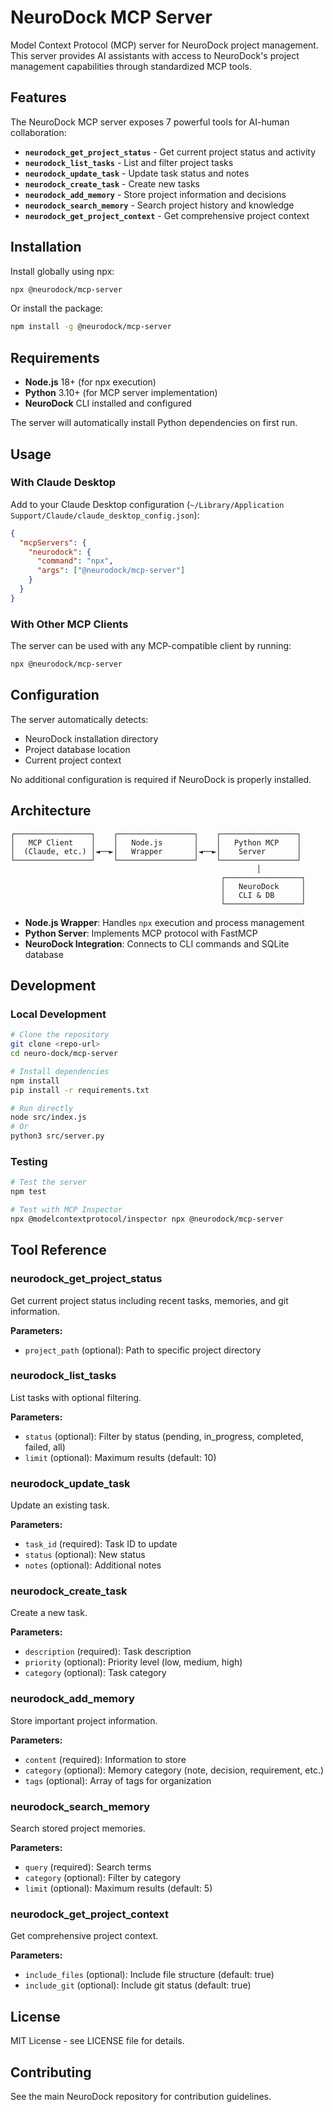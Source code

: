 # NeuroDock MCP Server

Model Context Protocol (MCP) server for NeuroDock project management. This server provides AI assistants with access to NeuroDock's project management capabilities through standardized MCP tools.

## Features

The NeuroDock MCP server exposes 7 powerful tools for AI-human collaboration:

- **`neurodock_get_project_status`** - Get current project status and activity
- **`neurodock_list_tasks`** - List and filter project tasks
- **`neurodock_update_task`** - Update task status and notes
- **`neurodock_create_task`** - Create new tasks
- **`neurodock_add_memory`** - Store project information and decisions
- **`neurodock_search_memory`** - Search project history and knowledge
- **`neurodock_get_project_context`** - Get comprehensive project context

## Installation

Install globally using npx:

```bash
npx @neurodock/mcp-server
```

Or install the package:

```bash
npm install -g @neurodock/mcp-server
```

## Requirements

- **Node.js** 18+ (for npx execution)
- **Python** 3.10+ (for MCP server implementation)
- **NeuroDock** CLI installed and configured

The server will automatically install Python dependencies on first run.

## Usage

### With Claude Desktop

Add to your Claude Desktop configuration (`~/Library/Application Support/Claude/claude_desktop_config.json`):

```json
{
  "mcpServers": {
    "neurodock": {
      "command": "npx",
      "args": ["@neurodock/mcp-server"]
    }
  }
}
```

### With Other MCP Clients

The server can be used with any MCP-compatible client by running:

```bash
npx @neurodock/mcp-server
```

## Configuration

The server automatically detects:

- NeuroDock installation directory
- Project database location
- Current project context

No additional configuration is required if NeuroDock is properly installed.

## Architecture

```
┌─────────────────┐    ┌─────────────────┐    ┌─────────────────┐
│   MCP Client    │    │   Node.js       │    │   Python MCP    │
│  (Claude, etc.) │◄──►│   Wrapper       │◄──►│    Server       │
└─────────────────┘    └─────────────────┘    └─────────────────┘
                                                       │
                                               ┌─────────────────┐
                                               │   NeuroDock     │
                                               │   CLI & DB      │
                                               └─────────────────┘
```

- **Node.js Wrapper**: Handles `npx` execution and process management
- **Python Server**: Implements MCP protocol with FastMCP
- **NeuroDock Integration**: Connects to CLI commands and SQLite database

## Development

### Local Development

```bash
# Clone the repository
git clone <repo-url>
cd neuro-dock/mcp-server

# Install dependencies
npm install
pip install -r requirements.txt

# Run directly
node src/index.js
# Or
python3 src/server.py
```

### Testing

```bash
# Test the server
npm test

# Test with MCP Inspector
npx @modelcontextprotocol/inspector npx @neurodock/mcp-server
```

## Tool Reference

### neurodock_get_project_status

Get current project status including recent tasks, memories, and git information.

**Parameters:**
- `project_path` (optional): Path to specific project directory

### neurodock_list_tasks

List tasks with optional filtering.

**Parameters:**
- `status` (optional): Filter by status (pending, in_progress, completed, failed, all)
- `limit` (optional): Maximum results (default: 10)

### neurodock_update_task

Update an existing task.

**Parameters:**
- `task_id` (required): Task ID to update
- `status` (optional): New status
- `notes` (optional): Additional notes

### neurodock_create_task

Create a new task.

**Parameters:**
- `description` (required): Task description
- `priority` (optional): Priority level (low, medium, high)
- `category` (optional): Task category

### neurodock_add_memory

Store important project information.

**Parameters:**
- `content` (required): Information to store
- `category` (optional): Memory category (note, decision, requirement, etc.)
- `tags` (optional): Array of tags for organization

### neurodock_search_memory

Search stored project memories.

**Parameters:**
- `query` (required): Search terms
- `category` (optional): Filter by category
- `limit` (optional): Maximum results (default: 5)

### neurodock_get_project_context

Get comprehensive project context.

**Parameters:**
- `include_files` (optional): Include file structure (default: true)
- `include_git` (optional): Include git status (default: true)

## License

MIT License - see LICENSE file for details.

## Contributing

See the main NeuroDock repository for contribution guidelines.
